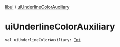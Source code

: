 [libui](index.md) / [uiUnderlineColorAuxiliary](./ui-underline-color-auxiliary.md)

# uiUnderlineColorAuxiliary

`val uiUnderlineColorAuxiliary: `[`Int`](https://kotlinlang.org/api/latest/jvm/stdlib/kotlin/-int/index.html)